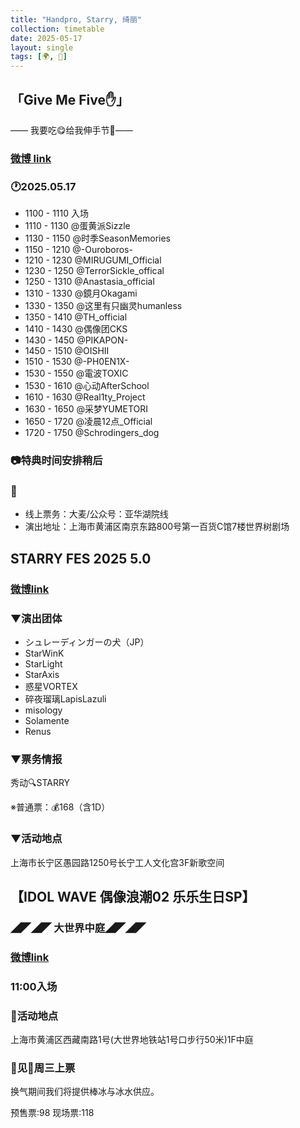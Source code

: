 ```yaml
---
title: "Handpro, Starry, 绮丽"
collection: timetable
date: 2025-05-17
layout: single
tags: [🌍, 🎂]
---
```


## 「Give Me Five✋」

—— 我要吃😋给我伸手节👋——

### [微博 link](https://weibo.com/7922854603/PrG8w88IJ?pagetype=detail)

### 🕐2025.05.17

- 1100 - 1110 入场
- 1110 - 1130 @蛋黄派Sizzle 
- 1130 - 1150 @时季SeasonMemories
- 1150 - 1210 @-Ouroboros-
- 1210 - 1230 @MIRUGUMI_Official
- 1230 - 1250 @TerrorSickle_offical 
- 1250 - 1310 @Anastasia_official
- 1310 - 1330 @鏡月Okagami
- 1330 - 1350 @这里有只幽灵humanless
- 1350 - 1410 @TH_official
- 1410 - 1430 @偶像团CKS 
- 1430 - 1450 @PIKAPON-
- 1450 - 1510 @OISHII 
- 1510 - 1530 @-PH0EN1X-
- 1530 - 1550 @電波TOXIC
- 1530 - 1610 @心动AfterSchool
- 1610 - 1630 @Real1ty_Project
- 1630 - 1650 @采梦YUMETORI
- 1650 - 1720 @凌晨12点_Official
- 1720 - 1750 @Schrodingers_dog

### 📷特典时间安排稍后

### 🎫
- 线上票务：大麦/公众号：亚华湖院线
- 演出地址：上海市黄浦区南京东路800号第一百货C馆7楼世界树剧场

## STARRY FES 2025 5.0

### [微博link](https://weibo.com/7929840325/PrFA5v0dz#comment)

### ▼演出团体

- シュレーディンガーの犬（JP）
- StarWinK
- StarLight
- StarAxis
- 惑星VORTEX
- 碎夜瑠璃LapisLazuli
- misology
- Solamente
- Renus

### ▼票务情报

秀动🔍STARRY

※普通票：💰168（含1D）

### ▼活动地点
上海市长宁区愚园路1250号长宁工人文化宫3F新歌空间


## 【IDOL WAVE 偶像浪潮02 乐乐生日SP】

### ◢◤◢◤ 大世界中庭◢◤◢◤ 

### [微博link](https://weibo.com/2690021257/Pronxro58#comment)

### 11:00入场

### 📍活动地点

上海市黄浦区西藏南路1号(大世界地铁站1号口步行50米)1F中庭

### 🎫见🍎周三上票

换气期间我们将提供棒冰与冰水供应。

预售票:98
现场票:118